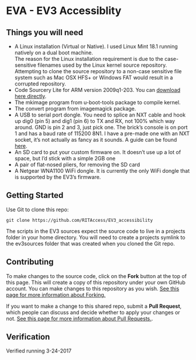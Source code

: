 EVA - EV3 Accessiblity
===============================
## Things you will need

* A Linux installation (Virtual or Native).  I used Linux Mint 18.1 running natively on a dual boot machine.    
The reason for the Linux installation requirement is due to the case-sensitive filenames used by the Linux kernel source repository. Attempting to clone the source repository to a non-case sensitive file system such as Mac OSX HFS+ or Windows FAT would result in a corrupted repository.
* Code Sourcery Lite for ARM version 2009q1-203.  You can [download here directly][3].
* The mkimage program from u-boot-tools package to compile kernel.
* The convert program from imagemagick package.
* A USB to serial port dongle.  You need to splice an NXT cable and hook up dig0 (pin 5) and dig1 (pin 6) to TX and RX, not 100% which way around.  GND is pin 2 and 3, just pick one.  The brick’s console is on port 1 and has a baud rate of 115200 8N1.  I have a pre-made one with an NXT socket, it’s not actually as fancy as it sounds. A guide can be found [here][4].
* An SD card to put your custom firmware on. It doesn’t use up a lot of space, but I’d stick with a simple 2GB one
* A pair of flat-nosed pliers, for removing the SD card
* A Netgear WNA1100 WiFi dongle.  It is currently the only WiFi dongle that is supported by the EV3’s firmware.

## Getting Started

Use Git to clone this repo:

    git clone https://github.com/RITAccess/EV3_accessibility

The scripts in the EV3 sources expect the source code to live in a projects folder in your home directory. You will need to create a  projects symlink to the ev3sources folder that was created when you cloned the Git repo.

## Contributing

To make changes to the source code, click on the **Fork** button at the top of this page. This will create a copy of this repository under your own GitHub account. You can make changes to this repository as you wish. [See this page for more information about Forking.][1]

If you want to make a change to this shared repo, submit a **Pull Request**, which people can discuss and decide whether to apply your changes or not. [See this page for more information about Pull Requests.][2].

## Verification
Verified running 3-24-2017

  [1]: https://help.github.com/articles/fork-a-repo
  [2]: https://help.github.com/articles/using-pull-requests
  [3]: https://sourcery.mentor.com/GNUToolchain/package4571/public/arm-none-linux-gnueabi/arm-2009q1-203-arm-none-linux-gnueabi-i686-pc-linux-gnu.tar.bz2
  [4]: http://botbench.com/blog/2013/08/15/ev3-creating-console-cable/
